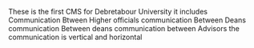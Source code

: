 These is the first CMS for Debretabour University
it includes 
  Communication Btween Higher officials 
  communication Between Deans 
  communication Between deans 
  communication between Advisors
  the communication is vertical and horizontal 
